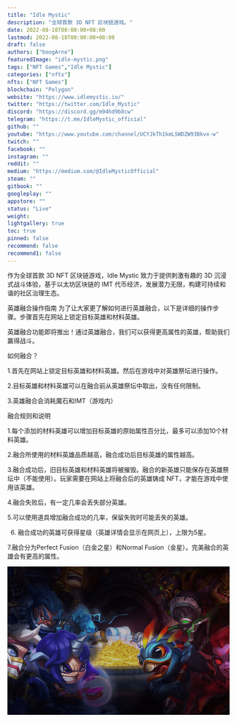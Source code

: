 ```yaml
---
title: "Idle Mystic"
description: "全球首款 3D NFT 区块链游戏。"
date: 2022-08-18T00:00:00+08:00
lastmod: 2022-08-18T00:00:00+08:00
draft: false
authors: ["boogArno"]
featuredImage: "idle-mystic.png"
tags: ["NFT Games","Idle Mystic"]
categories: ["nfts"]
nfts: ["NFT Games"]
blockchain: "Polygon"
website: "https://www.idlemystic.io/"
twitter: "https://twitter.com/Idle_Mystic"
discord: "https://discord.gg/m94hd9b8cw"
telegram: "https://t.me/IdleMystic_official"
github: ""
youtube: "https://www.youtube.com/channel/UCYJkTh1kmLSWDZW93Bkvx-w"
twitch: ""
facebook: ""
instagram: ""
reddit: ""
medium: "https://medium.com/@IdleMysticOfficial"
steam: ""
gitbook: ""
googleplay: ""
appstore: ""
status: "Live"
weight: 
lightgallery: true
toc: true
pinned: false
recommend: false
recommend1: false
---
```

作为全球首款 3D NFT 区块链游戏，Idle Mystic 致力于提供刺激有趣的 3D 沉浸式战斗体验，基于以太坊区块链的 IMT 代币经济，发展潜力无限，构建可持续和谐的社区治理生态。

英雄融合操作指南
为了让大家更了解如何进行英雄融合，以下是详细的操作步骤。步骤首先在网站上锁定目标英雄和材料英雄。

英雄融合功能即将推出！通过英雄融合，我们可以获得更高属性的英雄，帮助我们赢得战斗。

如何融合？

1.首先在网站上锁定目标英雄和材料英雄。然后在游戏中对英雄祭坛进行操作。

2.目标英雄和材料英雄可以在融合前从英雄祭坛中取出，没有任何限制。

3.英雄融合会消耗魔石和IMT（游戏内）

融合规则和说明

1.每个添加的材料英雄可以增加目标英雄的原始属性百分比，最多可以添加10个材料英雄。

2.融合所使用的材料英雄品质越高，融合成功后目标英雄的属性越高。

3.融合成功后，旧目标英雄和材料英雄将被摧毁。融合的新英雄只能保存在英雄祭坛中（不能使用）。玩家需要在网站上将融合后的英雄铸成 NFT，才能在游戏中使用该英雄。

4.融合失败后，有一定几率会丢失部分英雄。

5.可以使用道具增加融合成功的几率，保留失败时可能丢失的英雄。

6. 融合成功的英雄可获得星级（英雄详情会显示在网页上），上限为5星。

7.融合分为Perfect Fusion（白金之星）和Normal Fusion（金星）。完美融合的英雄会有更高的属性。

![idlemystic-dapp-games-matic-image1_3d8fadbbb481e1a946e7076710f0f797](idlemystic-dapp-games-matic-image1_3d8fadbbb481e1a946e7076710f0f797.png)
